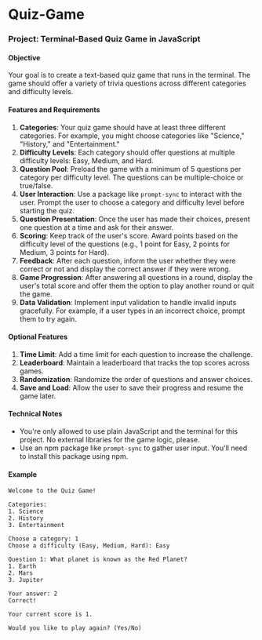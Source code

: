 # Quiz-Game
### Project: Terminal-Based Quiz Game in JavaScript

#### Objective

Your goal is to create a text-based quiz game that runs in the terminal. The game should offer a variety of trivia questions across different categories and difficulty levels.

#### Features and Requirements

1. **Categories**: Your quiz game should have at least three different categories. For example, you might choose categories like "Science," "History," and "Entertainment."
2. **Difficulty Levels**: Each category should offer questions at multiple difficulty levels: Easy, Medium, and Hard.
3. **Question Pool**: Preload the game with a minimum of 5 questions per category per difficulty level. The questions can be multiple-choice or true/false.
4. **User Interaction**: Use a package like `prompt-sync` to interact with the user. Prompt the user to choose a category and difficulty level before starting the quiz.
5. **Question Presentation**: Once the user has made their choices, present one question at a time and ask for their answer.
6. **Scoring**: Keep track of the user's score. Award points based on the difficulty level of the questions (e.g., 1 point for Easy, 2 points for Medium, 3 points for Hard).
7. **Feedback**: After each question, inform the user whether they were correct or not and display the correct answer if they were wrong.
8. **Game Progression**: After answering all questions in a round, display the user's total score and offer them the option to play another round or quit the game.
9. **Data Validation**: Implement input validation to handle invalid inputs gracefully. For example, if a user types in an incorrect choice, prompt them to try again.

#### Optional Features

1. **Time Limit**: Add a time limit for each question to increase the challenge.
2. **Leaderboard**: Maintain a leaderboard that tracks the top scores across games.
3. **Randomization**: Randomize the order of questions and answer choices.
4. **Save and Load**: Allow the user to save their progress and resume the game later.

#### Technical Notes

- You're only allowed to use plain JavaScript and the terminal for this project. No external libraries for the game logic, please.
- Use an npm package like `prompt-sync` to gather user input. You'll need to install this package using npm.

#### Example

```
Welcome to the Quiz Game!

Categories:
1. Science
2. History
3. Entertainment

Choose a category: 1
Choose a difficulty (Easy, Medium, Hard): Easy

Question 1: What planet is known as the Red Planet?
1. Earth
2. Mars
3. Jupiter

Your answer: 2
Correct!

Your current score is 1.

Would you like to play again? (Yes/No)
```
